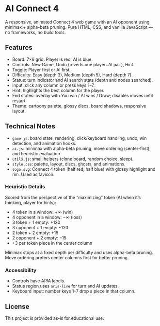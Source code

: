 # AI Connect 4

A responsive, animated Connect 4 web game with an AI opponent using minimax + alpha-beta pruning. Pure HTML, CSS, and vanilla JavaScript — no frameworks, no build tools.

## Features

- Board: 7×6 grid. Player is red, AI is blue.
- Controls: New Game, Undo (reverts one player+AI pair), Hint.
- Toggle: Player first or AI first.
- Difficulty: Easy (depth 3), Medium (depth 5), Hard (depth 7).
- Status: turn indicator and AI search stats (depth and nodes searched).
- Input: click any column or press keys 1–7.
- Hint: highlights the best column for the player.
- End states: overlay with You win / AI wins / Draw; disables moves until restart.
- Theme: cartoony palette, glossy discs, board shadows, responsive layout.

## Technical Notes

- `game.js`: board state, rendering, click/keyboard handling, undo, win detection, and animation hooks.
- `ai.js`: minimax with alpha-beta pruning, move ordering (center-first), and heuristic evaluation.
- `utils.js`: small helpers (clone board, random choice, sleep).
- `style.css`: palette, layout, discs, ghosts, and animations.
- `logo.svg`: Connect 4 token (half red, half blue) with glossy highlight and rim. Used as favicon.

### Heuristic Details

Scored from the perspective of the “maximizing” token (AI when it’s thinking, player for hints):

- 4 token in a window: +∞ (win)
- 4 opponent in a window: −∞ (loss)
- 3 token + 1 empty: +120
- 3 opponent + 1 empty: −120
- 2 token + 2 empty: +15
- 2 opponent + 2 empty: −15
- +3 per token piece in the center column

Minimax stops at a fixed depth per difficulty and uses alpha-beta pruning. Move ordering prefers center columns first for better pruning.

### Accessibility

- Controls have ARIA labels.
- Status region uses `aria-live` for turn and AI updates.
- Keyboard input: number keys 1–7 drop a piece in that column.

## License

This project is provided as-is for educational use.
